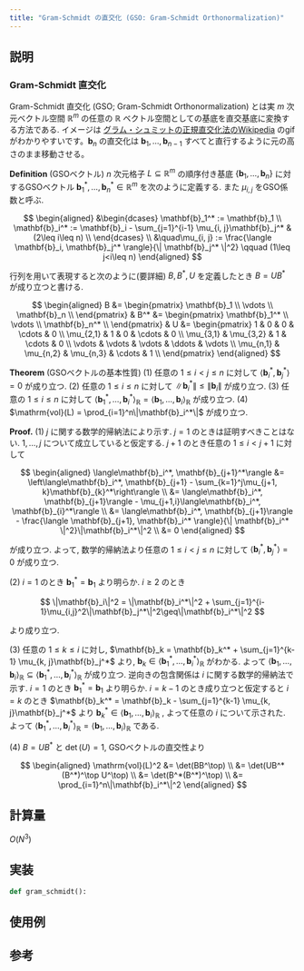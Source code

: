 ```yaml
---
title: "Gram-Schmidt の直交化 (GSO: Gram-Schmidt Orthonormalization)"
---
```


## 説明

### Gram-Schmidt 直交化

Gram-Schmidt 直交化 (GSO; Gram-Schmidt Orthonormalization) とは実 $m$ 次元ベクトル空間 $\mathbb{R}^m$ の任意の $\mathbb{R}$ ベクトル空間としての基底を直交基底に変換する方法である. イメージは [グラム・シュミットの正規直交化法のWikipedia](https://ja.wikipedia.org/wiki/%E3%82%B0%E3%83%A9%E3%83%A0%E3%83%BB%E3%82%B7%E3%83%A5%E3%83%9F%E3%83%83%E3%83%88%E3%81%AE%E6%AD%A3%E8%A6%8F%E7%9B%B4%E4%BA%A4%E5%8C%96%E6%B3%95) のgifがわかりやすいです。$\mathbf{b}_n$ の直交化は $\mathbf{b}_{1},\ldots, \mathbf{b}_{n-1}$ すべてと直行するように元の高さのまま移動させる。

**Definition** (GSOベクトル) $n$ 次元格子 $L\subseteq \mathbb{R}^m$ の順序付き基底 $\{\mathbf{b}_{1},\ldots, \mathbf{b}_{n}\}$ に対するGSOベクトル $\mathbf{b}_{1}^*,\ldots, \mathbf{b}_{n}^*\in\mathbb{R}^m$ を次のように定義する. また $\mu_{i,j}$ をGSO係数と呼ぶ.

$$
\begin{aligned}
&\begin{dcases}
\mathbf{b}_1^* := \mathbf{b}_1 \\
\mathbf{b}_i^* := \mathbf{b}_i - \sum_{j=1}^{i-1} \mu_{i, j}\mathbf{b}_j^* & (2\leq i\leq n) \\
\end{dcases} \\
&\quad\mu_{i, j} := \frac{\langle \mathbf{b}_i, \mathbf{b}_j^* \rangle}{\| \mathbf{b}_j^* \|^2} \qquad (1\leq j<i\leq n)
\end{aligned}
$$

行列を用いて表現すると次のように(要詳細) $B, B^*, U$ を定義したとき $B = UB^*$ が成り立つと書ける.

$$
\begin{aligned}
B &=
\begin{pmatrix}
\mathbf{b}_1 \\
\vdots \\
\mathbf{b}_n \\
\end{pmatrix}
& B^* &=
\begin{pmatrix}
\mathbf{b}_1^* \\
\vdots \\
\mathbf{b}_n^* \\
\end{pmatrix}
& U &=
\begin{pmatrix}
1 & 0 & 0 & \cdots & 0 \\
\mu_{2,1} & 1 & 0 & \cdots & 0 \\
\mu_{3,1} & \mu_{3,2} & 1 & \cdots & 0 \\
\vdots & \vdots & \vdots & \ddots & \vdots \\
\mu_{n,1} & \mu_{n,2} & \mu_{n,3} & \cdots & 1 \\
\end{pmatrix}
\end{aligned}
$$

**Theorem** (GSOベクトルの基本性質)
(1) 任意の $1\leq i<j\leq n$ に対して $\langle\mathbf{b}_i^*, \mathbf{b}_j^*\rangle = 0$ が成り立つ.
(2) 任意の $1\leq i\leq n$ に対して $\|\mathbf{b}_i^*\|\leq\|\mathbf{b}_i\|$ が成り立つ.
(3) 任意の $1\leq i\leq n$ に対して $\langle\mathbf{b}_1^*,\ldots,\mathbf{b}_i^*\rangle_{\mathbb{R}} = \langle\mathbf{b}_1,\ldots,\mathbf{b}_i\rangle_{\mathbb{R}}$ が成り立つ.
(4) $\mathrm{vol}(L) = \prod_{i=1}^n\|\mathbf{b}_i^*\|$ が成り立つ.

**Proof.**
(1) $j$ に関する数学的帰納法により示す. $j=1$ のときは証明すべきことはない. $1,\ldots,j$ について成立していると仮定する. $j+1$ のとき任意の $1\leq i<j+1$ に対して

$$
\begin{aligned}
\langle\mathbf{b}_i^*, \mathbf{b}_{j+1}^*\rangle &= \left\langle\mathbf{b}_i^*, \mathbf{b}_{j+1} - \sum_{k=1}^j\mu_{j+1, k}\mathbf{b}_{k}^*\right\rangle \\
&= \langle\mathbf{b}_i^*, \mathbf{b}_{j+1}\rangle - \mu_{j+1,i}\langle\mathbf{b}_i^*, \mathbf{b}_{i}^*\rangle \\
&= \langle\mathbf{b}_i^*, \mathbf{b}_{j+1}\rangle - \frac{\langle \mathbf{b}_{j+1}, \mathbf{b}_i^* \rangle}{\| \mathbf{b}_i^* \|^2}\|\mathbf{b}_i^*\|^2 \\
&= 0
\end{aligned}
$$

が成り立つ. よって, 数学的帰納法より任意の $1\leq i<j\leq n$ に対して $\langle\mathbf{b}_i^*, \mathbf{b}_j^*\rangle = 0$ が成り立つ.

(2) $i=1$ のとき $\mathbf{b}_1^* = \mathbf{b}_1$ より明らか. $i\geq 2$ のとき

$$
\|\mathbf{b}_i\|^2 = \|\mathbf{b}_i^*\|^2 + \sum_{j=1}^{i-1}\mu_{i,j}^2\|\mathbf{b}_j^*\|^2\geq\|\mathbf{b}_i^*\|^2
$$

より成り立つ.

(3) 任意の $1\leq k\leq i$ に対し, $\mathbf{b}_k = \mathbf{b}_k^* + \sum_{j=1}^{k-1} \mu_{k, j}\mathbf{b}_j^*$ より, $\mathbf{b}_k\in\langle\mathbf{b}_1^*,\ldots,\mathbf{b}_i^*\rangle_{\mathbb{R}}$ がわかる. よって $\langle\mathbf{b}_1,\ldots,\mathbf{b}_i\rangle_{\mathbb{R}}\subseteq\langle\mathbf{b}_1^*,\ldots,\mathbf{b}_i^*\rangle_{\mathbb{R}}$ が成り立つ. 逆向きの包含関係は $i$ に関する数学的帰納法で示す. $i = 1$ のとき $\mathbf{b}_1^* = \mathbf{b}_1$ より明らか. $i=k-1$ のとき成り立つと仮定すると $i=k$ のとき $\mathbf{b}_k^* = \mathbf{b}_k - \sum_{j=1}^{k-1} \mu_{k, j}\mathbf{b}_j^*$ より $\mathbf{b}_k^*\in\langle\mathbf{b}_1,\ldots,\mathbf{b}_i\rangle_{\mathbb{R}}$ , よって任意の $i$ について示された. よって $\langle\mathbf{b}_1^*,\ldots,\mathbf{b}_i^*\rangle_{\mathbb{R}}=\langle\mathbf{b}_1,\ldots,\mathbf{b}_i\rangle_{\mathbb{R}}$ である.

(4) $B=UB^*$ と $\det(U) = 1$, GSOベクトルの直交性より

$$
\begin{aligned}
\mathrm{vol}(L)^2 &= \det(BB^\top) \\
&= \det(UB^*(B^*)^\top U^\top) \\
&= \det(B^*(B^*)^\top) \\
&= \prod_{i=1}^n\|\mathbf{b}_i^*\|^2
\end{aligned}
$$

## 計算量
$O(N^3)$

## 実装

```python
def gram_schmidt():
```

## 使用例

## 参考
